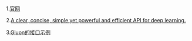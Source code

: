 1.[官网](https://mxnet.incubator.apache.org/api/python/gluon/data.html)

2.[A clear, concise, simple yet powerful and efficient API for deep learning.](https://github.com/gluon-api/gluon-api)

3.[Gluon的接口示例](https://www.cnblogs.com/ronny/p/8583755.html)








